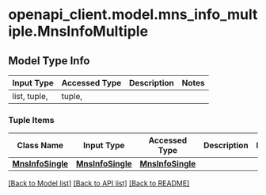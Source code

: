 # openapi_client.model.mns_info_multiple.MnsInfoMultiple

## Model Type Info
Input Type | Accessed Type | Description | Notes
------------ | ------------- | ------------- | -------------
list, tuple,  | tuple,  |  | 

### Tuple Items
Class Name | Input Type | Accessed Type | Description | Notes
------------- | ------------- | ------------- | ------------- | -------------
[**MnsInfoSingle**](MnsInfoSingle.md) | [**MnsInfoSingle**](MnsInfoSingle.md) | [**MnsInfoSingle**](MnsInfoSingle.md) |  | 

[[Back to Model list]](../../README.md#documentation-for-models) [[Back to API list]](../../README.md#documentation-for-api-endpoints) [[Back to README]](../../README.md)

